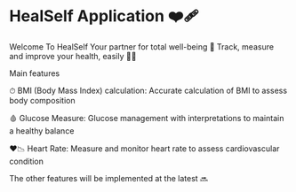 # HealSelf Application ❤️‍🩹

Welcome To HealSelf
  Your partner for total well-being 💓
    Track, measure and improve your health, easily 👨‍⚕

Main features

  ⏱ BMI (Body Mass Index) calculation: Accurate calculation of BMI to assess body composition
  
  🩸 Glucose Measure: Glucose management with interpretations to maintain a healthy balance
  
  ❤️📉 Heart Rate: Measure and monitor heart rate to assess cardiovascular condition

  The other features will be implemented at the latest 🔜
